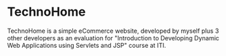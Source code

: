 # TechnoHome
TechnoHome is a simple eCommerce website, developed by myself plus 3 other developers as an evaluation for "Introduction to Developing Dynamic Web Applications using Servlets and JSP" course at ITI.
